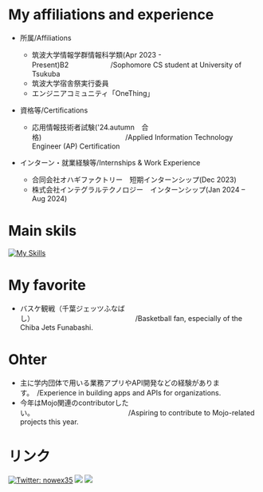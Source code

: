  # My affiliations and experience
* 所属/Affiliations
  * 筑波大学情報学群情報科学類(Apr 2023 - Present)B2　　　　　　/Sophomore CS student at University of Tsukuba 
  * 筑波大学宿舎祭実行委員
  * エンジニアコミュニティ「OneThing」

* 資格等/Certifications
  * 応用情報技術者試験('24.autumn　合格)　　　　　　　　　　　　/Applied Information Technology Engineer (AP) Certification

* インターン・就業経験等/Internships & Work Experience
  * 合同会社オハギファクトリー　短期インターンシップ(Dec 2023)
  * 株式会社インテグラルテクノロジー　インターンシップ(Jan 2024 – Aug 2024)


# Main skils
[![My Skills](https://skillicons.dev/icons?i=python,fastapi,django,ts,next&perline=8)](https://skillicons.dev)

# My favorite 
- バスケ観戦（千葉ジェッツふなばし）　　　　　　　　　　　　　　　/Basketball fan, especially of the Chiba Jets Funabashi.

# Ohter
- 主に学内団体で用いる業務アプリやAPI開発などの経験があります。　/Experience in building apps and APIs for organizations.
- 今年はMojo関連のcontributorしたい。　　　　　　　　　　　　　　/Aspiring to contribute to Mojo-related projects this year.
  
# リンク
[![Twitter: nowex35](https://img.shields.io/twitter/follow/nowex35?style=social)](https://twitter.com/nowex35)
<a href="https://qiita.com/nowex35" target="_blank"><img src="https://img.shields.io/badge/-Qiita-55C500.svg?logo=qiita&style=plastic"></a>
<a href="https://note.com/nowex35" target="_blank"><img src="https://img.shields.io/badge/-Note-gray?logo=gray&style=plastic"></a>


<!---
nowex35/nowex35 is a ✨ special ✨ repository because its `README.md` (this file) appears on your GitHub profile.
You can click the Preview link to take a look at your changes.
--->
